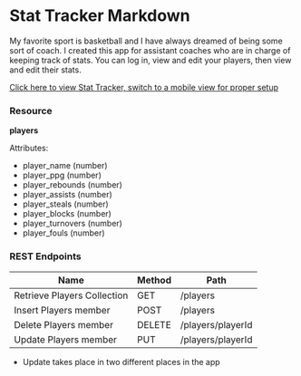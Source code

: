 # Stat Tracker Markdown

My favorite sport is basketball and I have always dreamed of being some sort of coach. I created this app for assistant coaches who are in charge of keeping track of stats. You can log in, view and edit your players, then view and edit their stats.

[Click here to view Stat Tracker, switch to a mobile view for proper setup](https://pacific-plains-42070.herokuapp.com/)

### Resource

**players**

Attributes:

* player_name (number)
* player_ppg (number)
* player_rebounds (number)
* player_assists (number)
* player_steals (number)
* player_blocks (number)
* player_turnovers (number)
* player_fouls (number)

### REST Endpoints

Name                           | Method | Path
-------------------------------|--------|------------------
Retrieve Players Collection    | GET    | /players
Insert Players member          | POST   | /players
Delete Players member          | DELETE | /players/playerId
Update Players member          | PUT    | /players/playerId

* Update takes place in two different places in the app
